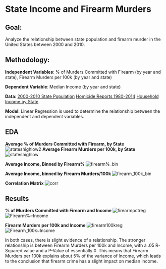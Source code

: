 # State Income and Firearm Murders

## Goal:
Analyze the relationship between state population and firearm murder in the United States between 2000 and 2010.

## Methodology:
**Independent Variables**: % of Murders Committed with Firearm (by year and state), Firearm Murders per 100k (by year and state)

**Dependent Variable**: Median Income (by year and state)

**Data**:
 [2000-2010 State Population](https://www2.census.gov/programs-surveys/popest/datasets/2000-2010/intercensal/state/)
[Homicide Reports 1980-2014](https://www.kaggle.com/murderaccountability/homicide-reports)
[Household Income by State](https://data.world/garyhoov/household-income-by-state)

**Model**: Linear Regression is used to determine the relationship between the independent and dependent variables.

## EDA
**Average % of Murders Committed with Firearm, by State**
![stateshighlow2](https://user-images.githubusercontent.com/70597605/107383833-60c8c400-6abf-11eb-9770-e36aef873d42.png)
**Average Firearm Murders per 100k, by State**
![stateshighlow](https://user-images.githubusercontent.com/70597605/107383885-71793a00-6abf-11eb-9baf-eb22b5e887fc.png)

**Average Income, Binned by Firearm%**
![firearm%_bin](https://user-images.githubusercontent.com/70597605/107383944-7fc75600-6abf-11eb-82fb-94771299b631.png)

**Average Income, binned by Firearm Murders/100k**
![firearm_100k_bin](https://user-images.githubusercontent.com/70597605/107384002-8e157200-6abf-11eb-9a7f-02784ceef7ca.png)

**Correlation Matrix**
![corr](https://user-images.githubusercontent.com/70597605/107384049-9b326100-6abf-11eb-90e3-92d668c36733.png)
## Results

**% of Murders Committed with Firearm and Income** 
![firearmpctreg](https://user-images.githubusercontent.com/70597605/107382884-670a7080-6abe-11eb-8cf9-8ecf4026f4c7.PNG)
![Firearm%~Income](https://user-images.githubusercontent.com/70597605/107383174-bc468200-6abe-11eb-9a93-ed296d6fb192.png)

**Firearm Murders per 100k and Income**
![firearm100kreg](https://user-images.githubusercontent.com/70597605/107382887-67a30700-6abe-11eb-9709-ecad240cf2e2.PNG)
![Firearm_100k~Income](https://user-images.githubusercontent.com/70597605/107383186-bf417280-6abe-11eb-9274-ad483a8b7237.png)

In both cases, there is slight evidence of a relationship. The stronger relationship is between Firearm Murders per 100k and Income, with a .05 R-Squared value and a P-Value of essentially 0. This means that Firearm Murders per 100k explains about 5% of the variance of Income, which leads to the conclusion that firearm crime has a slight impact on median income.
